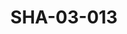 ---
pid: SHA-03-013
title: SHA-03-013
language: en
original_label: 
rights: Sharhabil Ahmed
location_of_original: Sharhabil Ahmed
photographer_or_studio: 
scanned_from: photograph 8.4 by 12.4
_date: 1965-1967
location: Khartoum Zoo
description: Sharhabil Ahmed
additional_notes: was used as cover of one of Sharhabil Ahmed's albums
permission_display: 'yes'
on_server: 'no'
on_website: 'no'
permalink: /photopages/en/SHA-03-013
layout: photo-page
---